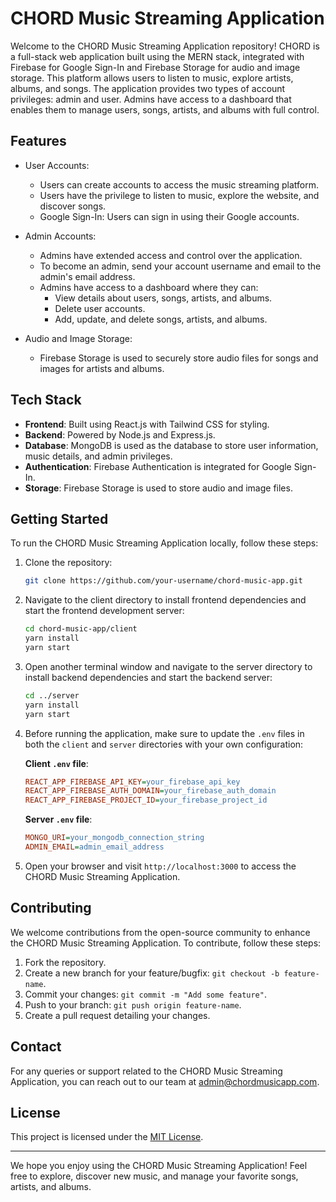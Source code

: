 # CHORD Music Streaming Application

Welcome to the CHORD Music Streaming Application repository! CHORD is a full-stack web application built using the MERN stack, integrated with Firebase for Google Sign-In and Firebase Storage for audio and image storage. This platform allows users to listen to music, explore artists, albums, and songs. The application provides two types of account privileges: admin and user. Admins have access to a dashboard that enables them to manage users, songs, artists, and albums with full control.

## Features

- User Accounts:
  - Users can create accounts to access the music streaming platform.
  - Users have the privilege to listen to music, explore the website, and discover songs.
  - Google Sign-In: Users can sign in using their Google accounts.

- Admin Accounts:
  - Admins have extended access and control over the application.
  - To become an admin, send your account username and email to the admin's email address.
  - Admins have access to a dashboard where they can:
    - View details about users, songs, artists, and albums.
    - Delete user accounts.
    - Add, update, and delete songs, artists, and albums.

- Audio and Image Storage:
  - Firebase Storage is used to securely store audio files for songs and images for artists and albums.

## Tech Stack

- **Frontend**: Built using React.js with Tailwind CSS for styling.
- **Backend**: Powered by Node.js and Express.js.
- **Database**: MongoDB is used as the database to store user information, music details, and admin privileges.
- **Authentication**: Firebase Authentication is integrated for Google Sign-In.
- **Storage**: Firebase Storage is used to store audio and image files.

## Getting Started

To run the CHORD Music Streaming Application locally, follow these steps:

1. Clone the repository:

   ```bash
   git clone https://github.com/your-username/chord-music-app.git
   ```

2. Navigate to the client directory to install frontend dependencies and start the frontend development server:

   ```bash
   cd chord-music-app/client
   yarn install
   yarn start
   ```

3. Open another terminal window and navigate to the server directory to install backend dependencies and start the backend server:

   ```bash
   cd ../server
   yarn install
   yarn start
   ```

4. Before running the application, make sure to update the `.env` files in both the `client` and `server` directories with your own configuration:

   **Client `.env` file**:

   ```ini
   REACT_APP_FIREBASE_API_KEY=your_firebase_api_key
   REACT_APP_FIREBASE_AUTH_DOMAIN=your_firebase_auth_domain
   REACT_APP_FIREBASE_PROJECT_ID=your_firebase_project_id
   ```

   **Server `.env` file**:

   ```ini
   MONGO_URI=your_mongodb_connection_string
   ADMIN_EMAIL=admin_email_address
   ```

5. Open your browser and visit `http://localhost:3000` to access the CHORD Music Streaming Application.

## Contributing

We welcome contributions from the open-source community to enhance the CHORD Music Streaming Application. To contribute, follow these steps:

1. Fork the repository.
2. Create a new branch for your feature/bugfix: `git checkout -b feature-name`.
3. Commit your changes: `git commit -m "Add some feature"`.
4. Push to your branch: `git push origin feature-name`.
5. Create a pull request detailing your changes.

## Contact

For any queries or support related to the CHORD Music Streaming Application, you can reach out to our team at admin@chordmusicapp.com.

## License

This project is licensed under the [MIT License](LICENSE).

---

We hope you enjoy using the CHORD Music Streaming Application! Feel free to explore, discover new music, and manage your favorite songs, artists, and albums.

